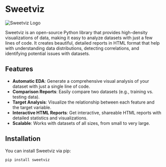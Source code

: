 # Sweetviz

![Sweetviz Logo](https://github.com/fbdesignpro/sweetviz/raw/master/logo.png)

Sweetviz is an open-source Python library that provides high-density visualizations of data, making it easy to analyze datasets with just a few lines of code. It creates beautiful, detailed reports in HTML format that help with understanding data distributions, detecting correlations, and identifying potential issues with datasets.

## Features

- **Automatic EDA**: Generate a comprehensive visual analysis of your dataset with just a single line of code.
- **Comparison Reports**: Easily compare two datasets (e.g., training vs. testing data).
- **Target Analysis**: Visualize the relationship between each feature and the target variable.
- **Interactive HTML Reports**: Get interactive, shareable HTML reports with detailed statistics and visualizations.
- **Scalable**: Works with datasets of all sizes, from small to very large.

## Installation

You can install Sweetviz via pip:

```bash
pip install sweetviz
